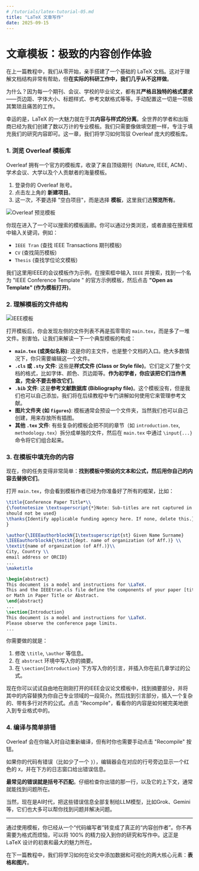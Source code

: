 ```yaml
---
# /tutorials/latex-tutorial-05.md
title: "LaTeX 文章写作"
date: 2025-09-15
---
```


# 文章模板：极致的内容创作体验

在上一篇教程中，我们从零开始，亲手搭建了一个基础的 LaTeX 文档。这对于理解文档结构非常有帮助，但**在实际的科研工作中，我们几乎从不这样做**。

为什么？因为每一个期刊、会议、学校的毕业论文，都有其**严格且独特的格式要求**——页边距、字体大小、标题样式、参考文献格式等等。手动配置这一切是一项极其繁琐且痛苦的工作。

幸运的是，LaTeX 的一大魅力就在于其**内容与样式的分离**。全世界的学者和出版商已经为我们创建了数以万计的专业模板。我们只需要像做填空题一样，专注于填充我们的研究内容即可。这一章，我们将学习如何驾驭 Overleaf 庞大的模板库。

### 1. 浏览 Overleaf 模板库

Overleaf 拥有一个官方的模板库，收录了来自顶级期刊（Nature, IEEE, ACM）、学术会议、大学以及个人贡献者的海量模板。

1.  登录你的 Overleaf 账号。
2.  点击左上角的 **新建项目**。
3.  这一次，不要选择 "空白项目"，而是选择 **模板**，这里我们选**预览所有**。
 
![Overleaf 预览模板](/tutorials/imgs/ol-temp.png) 

你现在进入了一个可以搜索的模板画廊。你可以通过分类浏览，或者直接在搜索框中输入关键词，例如：
*   `IEEE Tran` (查找 IEEE Transactions 期刊模板)
*   `CV` (查找简历模板)
*   `Thesis` (查找学位论文模板)

我们这里用IEEE的会议模板作为示例，在搜索框中输入 `IEEE` 并搜索，找到一个名为 "IEEE Conference Template
" 的官方示例模板，然后点击 **"Open as Template" (作为模板打开)**。

### 2. 理解模板的文件结构

![IEEE模板](/tutorials/imgs/ol-IEEE.png) 

打开模板后，你会发现左侧的文件列表不再是孤零零的 `main.tex`，而是多了一堆文件。别害怕，让我们来解读一下一个典型模板的构成：

*   **`main.tex` (或类似名称)**: 这是你的主文件，也是整个文档的入口。绝大多数情况下，你只需要编辑这一个文件。
*   **`.cls` 或 `.sty` 文件**: 这些是**样式文件 (Class or Style file)**。它们定义了整个文档的格式，比如字体、颜色、页边距等。**作为初学者，你应该把它们当作黑盒，完全不要去修改它们**。
*   **`.bib` 文件**: 这是**参考文献数据库 (Bibliography file)**。这个模板没有，但是我们也可以自己添加，我们将在后续教程中专门讲解如何使用它来管理参考文献。
*   **图片文件夹 (如 `figures`)**: 模板通常会预设一个文件夹，当然我们也可以自己创建，用来存放所有插图。
*   **其他 `.tex` 文件**: 有些复杂的模板会把不同的章节（如 `introduction.tex`, `methodology.tex`）拆分成单独的文件，然后在 `main.tex` 中通过 `\input{...}` 命令将它们组合起来。

### 3. 在模板中填充你的内容

现在，你的任务变得非常简单：**找到模板中预设的文本和公式，然后用你自己的内容去替换它们**。

打开 `main.tex`，你会看到模板作者已经为你准备好了所有的框架，比如：
```latex
\title{Conference Paper Title*\\
{\footnotesize \textsuperscript{*}Note: Sub-titles are not captured in Xplore and
should not be used}
\thanks{Identify applicable funding agency here. If none, delete this.}
}

\author{\IEEEauthorblockN{1\textsuperscript{st} Given Name Surname}
\IEEEauthorblockA{\textit{dept. name of organization (of Aff.)} \\
\textit{name of organization (of Aff.)}\\
City, Country \\
email address or ORCID}
...
\maketitle

\begin{abstract}
This document is a model and instructions for \LaTeX.
This and the IEEEtran.cls file define the components of your paper [title, text, heads, etc.]. *CRITICAL: Do Not Use Symbols, Special Characters, Footnotes, 
or Math in Paper Title or Abstract.
\end{abstract}
...
\section{Introduction}
This document is a model and instructions for \LaTeX.
Please observe the conference page limits. 
...
```
你需要做的就是：
1.  修改 `\title`, `\author` 等信息。
2.  在 `abstract` 环境中写入你的摘要。
3.  在 `\section{Introduction}` 下方写入你的引言，并插入你在前几章学过的公式。

现在你可以试试自由地在刚刚打开的IEEE会议论文模板中，找到摘要部分，并将其中的内容替换为你自己专业领域的一段简介。然后找到引言部分，插入一个复杂的、带有多行对齐的公式。点击 "Recompile"，看看你的内容是如何被完美地嵌入到专业格式中的。

### 4. 编译与简单排错

Overleaf 会在你输入时自动重新编译，但有时你也需要手动点击 "Recompile" 按钮。

如果你的代码有错误（比如少了一个 `}`），编辑器会在对应的行号旁边显示一个红色的 `X`，并在下方的日志窗口给出错误信息。

**最常见的错误就是括号不匹配**。仔细检查你出错的那一行，以及它的上下文，通常就能找到问题所在。

当然，现在是AI时代，把这些错误信息全部复制给LLM模型，比如Grok、Gemini等，它们也大多可以帮你找到问题并解决问题。

---
通过使用模板，你已经从一个“代码编写者”转变成了真正的“内容创作者”。你不再需要为格式而烦恼，可以将 100% 的精力投入到你的研究和写作中。这正是 LaTeX 设计的初衷和最大的魅力所在。

在下一篇教程中，我们将学习如何在论文中添加数据和可视化的两大核心元素：**表格和图片**。
